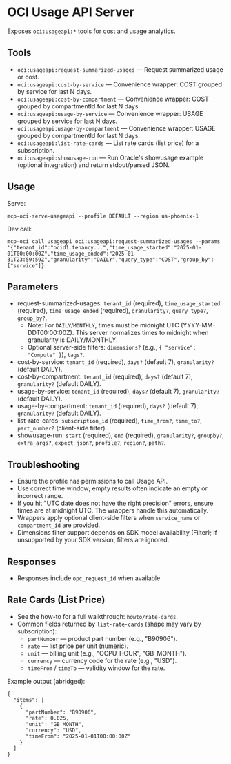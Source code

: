 # OCI Usage API Server

Exposes `oci:usageapi:*` tools for cost and usage analytics.

## Tools
- `oci:usageapi:request-summarized-usages` — Request summarized usage or cost.
- `oci:usageapi:cost-by-service` — Convenience wrapper: COST grouped by service for last N days.
- `oci:usageapi:cost-by-compartment` — Convenience wrapper: COST grouped by compartmentId for last N days.
- `oci:usageapi:usage-by-service` — Convenience wrapper: USAGE grouped by service for last N days.
- `oci:usageapi:usage-by-compartment` — Convenience wrapper: USAGE grouped by compartmentId for last N days.
- `oci:usageapi:list-rate-cards` — List rate cards (list price) for a subscription.
- `oci:usageapi:showusage-run` — Run Oracle's showusage example (optional integration) and return stdout/parsed JSON.

## Usage
Serve:
```
mcp-oci-serve-usageapi --profile DEFAULT --region us-phoenix-1
```
Dev call:
```
mcp-oci call usageapi oci:usageapi:request-summarized-usages --params '{"tenant_id":"ocid1.tenancy...","time_usage_started":"2025-01-01T00:00:00Z","time_usage_ended":"2025-01-31T23:59:59Z","granularity":"DAILY","query_type":"COST","group_by":["service"]}'
```

## Parameters
- request-summarized-usages: `tenant_id` (required), `time_usage_started` (required), `time_usage_ended` (required), `granularity?`, `query_type?`, `group_by?`.
  - Note: For `DAILY`/`MONTHLY`, times must be midnight UTC (YYYY-MM-DDT00:00:00Z). This server normalizes times to midnight when granularity is DAILY/MONTHLY.
  - Optional server-side filters: `dimensions?` (e.g., `{ "service": "Compute" }`), `tags?`.
- cost-by-service: `tenant_id` (required), `days?` (default 7), `granularity?` (default DAILY).
- cost-by-compartment: `tenant_id` (required), `days?` (default 7), `granularity?` (default DAILY).
- usage-by-service: `tenant_id` (required), `days?` (default 7), `granularity?` (default DAILY).
- usage-by-compartment: `tenant_id` (required), `days?` (default 7), `granularity?` (default DAILY).
- list-rate-cards: `subscription_id` (required), `time_from?`, `time_to?`, `part_number?` (client-side filter).
- showusage-run: `start` (required), `end` (required), `granularity?`, `groupby?`, `extra_args?`, `expect_json?`, `profile?`, `region?`, `path?`.

## Troubleshooting
- Ensure the profile has permissions to call Usage API.
- Use correct time window; empty results often indicate an empty or incorrect range.
- If you hit "UTC date does not have the right precision" errors, ensure times are at midnight UTC. The wrappers handle this automatically.
- Wrappers apply optional client-side filters when `service_name` or `compartment_id` are provided.
- Dimensions filter support depends on SDK model availability (Filter); if unsupported by your SDK version, filters are ignored.

## Responses
- Responses include `opc_request_id` when available.

## Rate Cards (List Price)
- See the how-to for a full walkthrough: `howto/rate-cards`.
- Common fields returned by `list-rate-cards` (shape may vary by subscription):
  - `partNumber` — product part number (e.g., "B90906").
  - `rate` — list price per unit (numeric).
  - `unit` — billing unit (e.g., "OCPU_HOUR", "GB_MONTH").
  - `currency` — currency code for the rate (e.g., "USD").
  - `timeFrom` / `timeTo` — validity window for the rate.

Example output (abridged):
```
{
  "items": [
    {
      "partNumber": "B90906",
      "rate": 0.025,
      "unit": "GB_MONTH",
      "currency": "USD",
      "timeFrom": "2025-01-01T00:00:00Z"
    }
  ]
}
```
